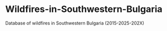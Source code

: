# Wildfires-in-Southwestern-Bulgaria
Database of wildfires in Southwestern Bulgaria (2015-2025-202X)
